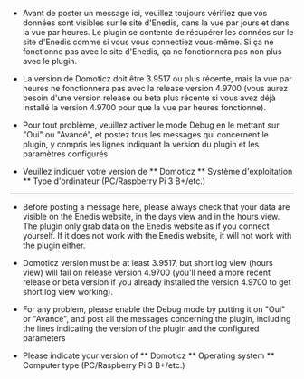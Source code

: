 * Avant de poster un message ici, veuillez toujours vérifiez que vos données sont visibles sur le site d'Enedis, dans la vue par jours et dans la vue par heures. Le plugin se contente de récupérer les données sur le site d'Enedis comme si vous vous connectiez vous-même. Si ça ne fonctionne pas avec le site d'Enedis, ça ne fonctionnera pas non plus avec le plugin.

* La version de Domoticz doit être 3.9517 ou plus récente, mais la vue par heures ne fonctionnera pas avec la release version 4.9700 (vous aurez besoin d'une version release ou beta plus récente si vous avez déjà installé la version 4.9700 pour que la vue par heures fonctionne).

* Pour tout problème, veuillez activer le mode Debug en le mettant sur "Oui" ou "Avancé", et postez tous les messages qui concernent le plugin, y compris les lignes indiquant la version du plugin et les paramètres configurés

* Veuillez indiquer votre version de 
** Domoticz
** Système d'exploitation
** Type d'ordinateur (PC/Raspberry Pi 3 B+/etc.)

----------------------------------------------------------------

* Before posting a message here, please always check that your data are visible on the Enedis website, in the days view and in the hours view. The plugin only grab data on the Enedis website as if you connect yourself. If it does not work with the Enedis website, it will not work with the plugin either.

* Domoticz version must be at least 3.9517, but short log view (hours view) will fail on release version 4.9700 (you'll need a more recent release or beta version if you already installed the version 4.9700 to get short log view working).

* For any problem, please enable the Debug mode by putting it on "Oui" or "Avancé", and post all the messages concerning the plugin, including the lines indicating the
version of the plugin and the configured parameters

* Please indicate your version of
** Domoticz
** Operating system
** Computer type (PC/Raspberry Pi 3 B+/etc.)
